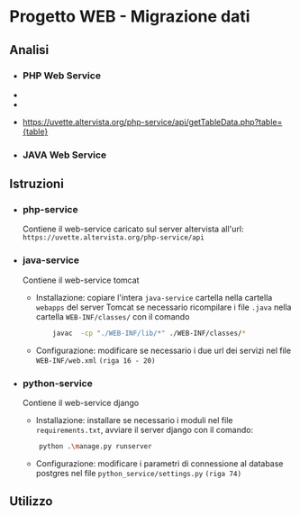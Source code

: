# Progetto WEB - Migrazione dati

## Analisi

- ### PHP Web Service
-  
- 
- https://uvette.altervista.org/php-service/api/getTableData.php?table={table}

- ### JAVA Web Service
    

## Istruzioni

- ### php-service
    Contiene il web-service caricato sul server altervista all'url: ``https://uvette.altervista.org/php-service/api``

- ### java-service
    Contiene il web-service tomcat

    - Installazione: copiare l'intera ``java-service`` cartella nella cartella ``webapps`` del server Tomcat
        se necessario ricompilare i file ``.java`` nella cartella ``WEB-INF/classes/`` con il comando
        ```bash
            javac  -cp "./WEB-INF/lib/*" ./WEB-INF/classes/*    
        ```
    - Configurazione: modificare se necessario i due url dei servizi nel file ``WEB-INF/web.xml`` ``(riga 16 - 20)``

- ### python-service
    Contiene il web-service django

    - Installazione: installare se necessario i moduli nel file ``requirements.txt``, avviare il server django con il comando: 
    ```bash
        python .\manage.py runserver
    ```
    
    - Configurazione: modificare i parametri di connessione al database postgres nel file ``python_service/settings.py`` ``(riga 74)``


 ## Utilizzo

